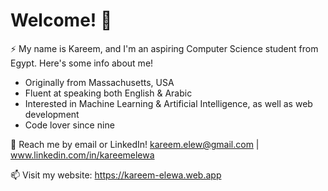 # Welcome! 👋

⚡ My name is Kareem, and I'm an aspiring Computer Science student from Egypt. Here's some info about me!
- Originally from Massachusetts, USA
- Fluent at speaking both English & Arabic
- Interested in Machine Learning & Artificial Intelligence, as well as web development
- Code lover since nine

💬 Reach me by email or LinkedIn! kareem.elew@gmail.com | www.linkedin.com/in/kareemelewa

📫 Visit my website: https://kareem-elewa.web.app


<!-- <a href="https://kareem-elewa.web.app"><img src="https://img.shields.io/badge/WEBSITE-%23FF7139.svg?&style=for-the-badge&logo=firefox-browser&logoColor=white"></a>
<a href="https://www.linkedin.com/in/kareemelewa"><img src="https://img.shields.io/badge/linkedin-%230077B5.svg?&style=for-the-badge&logo=linkedin&logoColor=white"/></a> -->